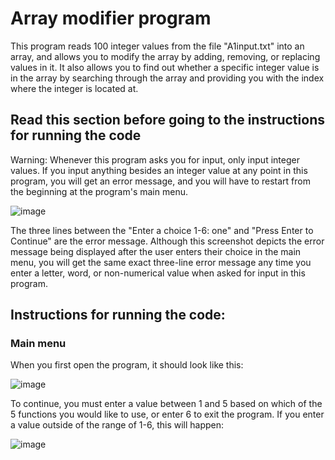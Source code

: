 # Array modifier program

This program reads 100 integer values from the file "A1input.txt" into an array, and allows you to modify the array by adding, removing, or replacing values in it. It also allows you to find out whether a specific integer value is in the array by searching through the array and providing you with the index where the integer is located at.

## Read this section before going to the instructions for running the code

Warning: Whenever this program asks you for input, only input integer values. If you input anything besides an integer value at any point in this program, you will get an error message, and you will have to restart from the beginning at the program's main menu. 

![image](https://github.com/user-attachments/assets/943a4474-e842-4c95-be80-2d39ae01bee7)

The three lines between the "Enter a choice 1-6: one" and "Press Enter to Continue" are the error message. Although this screenshot depicts the error message being displayed after the user enters their choice in the main menu, you will get the same exact three-line error message any time you enter a letter, word, or non-numerical value when asked for input in this program.

## Instructions for running the code: 

### Main menu

When you first open the program, it should look like this:

![image](https://github.com/user-attachments/assets/49e90ea2-41bb-4438-bf0d-4178cd37bbe0)

To continue, you must enter a value between 1 and 5 based on which of the 5 functions you would like to use, or enter 6 to exit the program. If you enter a value outside of the range of 1-6, this will happen:

![image](https://github.com/user-attachments/assets/79cc4109-b53c-43dd-a62a-6b9b2901ec84)




